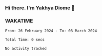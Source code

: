 ### Hi there. I'm Yakhya Diome 👋

### WAKATIME
<!--START_SECTION:waka-->

```txt
From: 26 February 2024 - To: 03 March 2024

Total Time: 0 secs

No activity tracked
```

<!--END_SECTION:waka-->
